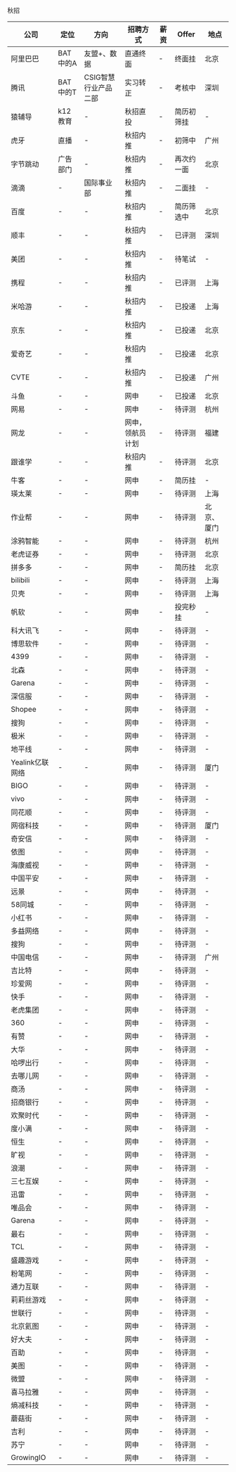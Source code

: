 秋招

|公司|定位|方向|招聘方式|薪资|Offer|地点|
|-|-|-|-|-|-|-|
|阿里巴巴|BAT中的A|友盟+、数据|直通终面|-|终面挂|北京|
|腾讯|BAT中的T|CSIG智慧行业产品二部|实习转正|-|考核中|深圳|
|猿辅导|k12教育|-|秋招直投|-|简历初筛挂|-|
|虎牙|直播|-|秋招内推|-|初筛中|广州|
|字节跳动|广告部门|-|秋招内推|-|再次约一面|北京|
|滴滴|-|国际事业部|秋招内推|-|二面挂|-|
|百度|-|-|秋招内推|-|简历筛选中|北京|
|顺丰|-|-|秋招内推|-|已评测|深圳|
|美团|-|-|秋招内推|-|待笔试|-|
|携程|-|-|秋招内推|-|已评测|上海|
|米哈游|-|-|秋招内推|-|已投递|上海|
|京东|-|-|秋招内推|-|已投递|北京|
|爱奇艺|-|-|秋招内推|-|已投递|北京|
|CVTE|-|-|秋招内推|-|已投递|广州|
|斗鱼|-|-|网申|-|已投递|北京|
|网易|-|-|网申|-|待评测|杭州|
|网龙|-|-|网申，领航员计划|-|待评测|福建|
|跟谁学|-|-|秋招内推|-|待评测|北京|
|牛客|-|-|网申|-|简历挂|-|
|瑛太莱|-|-|网申|-|待评测|上海|
|作业帮|-|-|网申|-|待评测|北京、厦门|
|涂鸦智能|-|-|网申|-|待评测|杭州|
|老虎证券|-|-|网申|-|待评测|北京|
|拼多多|-|-|网申|-|简历挂|北京|
|bilibili|-|-|网申|-|待评测|上海|
|贝壳|-|-|网申|-|待评测|上海|
|帆软|-|-|网申|-|投完秒挂|-|
|科大讯飞|-|-|网申|-|待评测|-|
|博思软件|-|-|网申|-|待评测|-|
|4399|-|-|网申|-|待评测|-|
|北森|-|-|网申|-|待评测|-|
|Garena|-|-|网申|-|待评测|-|
|深信服|-|-|网申|-|待评测|-|
|Shopee|-|-|网申|-|待评测|-|
|搜狗|-|-|网申|-|待评测|-|
|极米|-|-|网申|-|待评测|-|
|地平线|-|-|网申|-|待评测|-|
|Yealink亿联网络|-|-|网申|-|待评测|厦门|
|BIGO|-|-|网申|-|待评测|-|
|vivo|-|-|网申|-|待评测|-|
|同花顺|-|-|网申|-|待评测|-|
|网宿科技|-|-|网申|-|待评测|厦门|
|奇安信|-|-|网申|-|待评测|-|
|依图|-|-|网申|-|待评测|-|
|海康威视|-|-|网申|-|待评测|-|
|中国平安|-|-|网申|-|待评测|-|
|远景|-|-|网申|-|待评测|-|
|58同城|-|-|网申|-|待评测|-|
|小红书|-|-|网申|-|待评测|-|
|多益网络|-|-|网申|-|待评测|-|
|搜狗|-|-|网申|-|待评测|-|
|中国电信|-|-|网申|-|待评测|广州|
|吉比特|-|-|网申|-|待评测|-|
|珍爱网|-|-|网申|-|待评测|-|
|快手|-|-|网申|-|待评测|-|
|老虎集团|-|-|网申|-|待评测|-|
|360|-|-|网申|-|待评测|-|
|有赞|-|-|网申|-|待评测|-|
|大华|-|-|网申|-|待评测|-|
|哈啰出行|-|-|网申|-|待评测|-|
|去哪儿网|-|-|网申|-|待评测|-|
|商汤|-|-|网申|-|待评测|-|
|招商银行|-|-|网申|-|待评测|-|
|欢聚时代|-|-|网申|-|待评测|-|
|度小满|-|-|网申|-|待评测|-|
|恒生|-|-|网申|-|待评测|-|
|旷视|-|-|网申|-|待评测|-|
|浪潮|-|-|网申|-|待评测|-|
|三七互娱|-|-|网申|-|待评测|-|
|迅雷|-|-|网申|-|待评测|-|
|唯品会|-|-|网申|-|待评测|-|
|Garena|-|-|网申|-|待评测|-|
|最右|-|-|网申|-|待评测|-|
|TCL|-|-|网申|-|待评测|-|
|盛趣游戏|-|-|网申|-|待评测|-|
|粉笔网|-|-|网申|-|待评测|-|
|通力互联|-|-|网申|-|待评测|-|
|莉莉丝游戏|-|-|网申|-|待评测|-|
|世联行|-|-|网申|-|待评测|-|
|北京氦图|-|-|网申|-|待评测|-|
|好大夫|-|-|网申|-|待评测|-|
|百助|-|-|网申|-|待评测|-|
|美图|-|-|网申|-|待评测|-|
|微盟|-|-|网申|-|待评测|-|
|喜马拉雅|-|-|网申|-|待评测|-|
|熵减科技|-|-|网申|-|待评测|-|
|蘑菇街|-|-|网申|-|待评测|-|
|吉利|-|-|网申|-|待评测|-|
|苏宁|-|-|网申|-|待评测|-|
|GrowingIO|-|-|网申|-|待评测|-|


